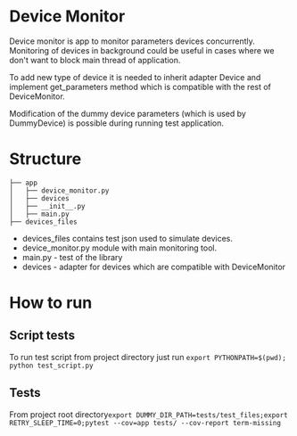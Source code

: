 # Device Monitor

Device monitor is app to monitor parameters devices concurrently. 
Monitoring of devices in background could be useful in cases where we don't want to block main thread of application.


To add new type of device it is needed to inherit adapter Device and implement get_parameters method which is compatible with the rest of DeviceMonitor.


Modification of the dummy device parameters (which is used by DummyDevice) is possible during running test application.

# Structure
```
├── app
│   ├── device_monitor.py
│   ├── devices
│   ├── __init__.py
│   ├── main.py
├── devices_files
```
- devices_files contains test json used to simulate devices.
- device_monitor.py module with main monitoring tool.
- main.py - test of the library
- devices - adapter for devices which are compatible with DeviceMonitor

# How to run

## Script tests

To run test script from project directory just run `export PYTHONPATH=$(pwd); python test_script.py`

## Tests
From project root directory`export DUMMY_DIR_PATH=tests/test_files;export RETRY_SLEEP_TIME=0;pytest --cov=app tests/ --cov-report term-missing`

